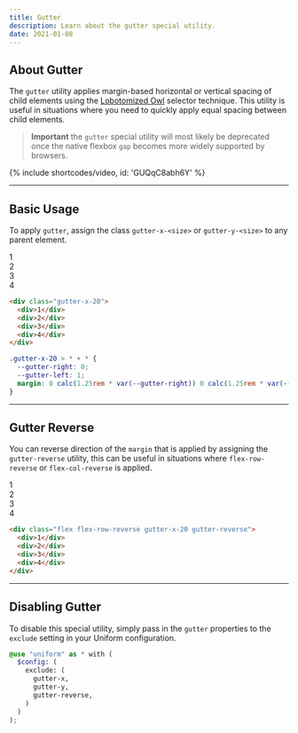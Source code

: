 ```yaml
---
title: Gutter
description: Learn about the gutter special utility.
date: 2021-01-08
---
```


## About Gutter

The `gutter` utility applies margin-based horizontal or vertical spacing of child elements using the [Lobotomized Owl](https://alistapart.com/article/axiomatic-css-and-lobotomized-owls/) selector technique. This utility is useful in situations where you need to quickly apply equal spacing between child elements.

> **Important** the `gutter` special utility will most likely be deprecated once the native flexbox `gap` becomes more widely supported by browsers.

{% include shortcodes/video, id: 'GUQqC8abh6Y' %}

---

## Basic Usage

To apply `gutter`, assign the class `gutter-x-<size>` or `gutter-y-<size>` to any parent element.

<div class="flex radius-md bg-cool-gray bg-50 p-20 gutter-x-20 mb-20">
  <div class="flex align-items-center justify-content-center w-40 h-40 radius-sm bg-cool-gray color-white">1</div>
  <div class="flex align-items-center justify-content-center w-40 h-40 radius-sm bg-cool-gray color-white">2</div>
  <div class="flex align-items-center justify-content-center w-40 h-40 radius-sm bg-cool-gray color-white">3</div>
  <div class="flex align-items-center justify-content-center w-40 h-40 radius-sm bg-cool-gray color-white">4</div>
</div>

```html
<div class="gutter-x-20">
  <div>1</div>
  <div>2</div>
  <div>3</div>
  <div>4</div>
</div>
```

```css
.gutter-x-20 > * + * {
  --gutter-right: 0;
  --gutter-left: 1;
  margin: 0 calc(1.25rem * var(--gutter-right)) 0 calc(1.25rem * var(--gutter-left));
}
```

---

## Gutter Reverse

You can reverse direction of the `margin` that is applied by assigning the `gutter-reverse` utility, this can be useful in situations where `flex-row-reverse` or `flex-col-reverse` is applied.

<div class="flex flex-row-reverse radius-md bg-cool-gray bg-50 p-20 gutter-x-20 gutter-reverse mb-20">
  <div class="flex align-items-center justify-content-center w-40 h-40 radius-sm bg-cool-gray color-white">1</div>
  <div class="flex align-items-center justify-content-center w-40 h-40 radius-sm bg-cool-gray color-white">2</div>
  <div class="flex align-items-center justify-content-center w-40 h-40 radius-sm bg-cool-gray color-white">3</div>
  <div class="flex align-items-center justify-content-center w-40 h-40 radius-sm bg-cool-gray color-white">4</div>
</div>

```html
<div class="flex flex-row-reverse gutter-x-20 gutter-reverse">
  <div>1</div>
  <div>2</div>
  <div>3</div>
  <div>4</div>
</div>
```

---

## Disabling Gutter

To disable this special utility, simply pass in the `gutter` properties to the `exclude` setting in your Uniform configuration.

```scss
@use "uniform" as * with (
  $config: (
    exclude: (
      gutter-x,
      gutter-y,
      gutter-reverse,     
    )
  )
);
```
